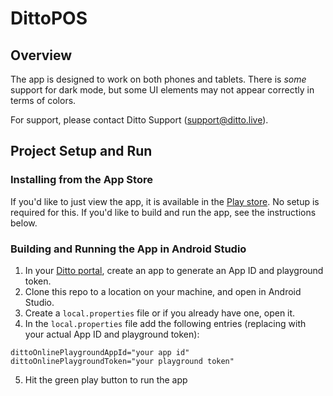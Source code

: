# DittoPOS  

## Overview    

The app is designed to work on both phones and tablets. There is *some* support for dark mode, but some UI elements may not appear correctly in terms of colors.

For support, please contact Ditto Support (<support@ditto.live>). 

## Project Setup and Run

### Installing from the App Store
If you'd like to just view the app, it is available in the [Play store](https://play.google.com/store/apps/details?id=live.ditto.pos). No setup is required for this. If you'd like to build and run the app, see the instructions below.

### Building and Running the App in Android Studio
1. In your [Ditto portal](https://portal.ditto.live), create an app to generate an App ID and 
playground token.  
2. Clone this repo to a location on your machine, and open in Android Studio.    
3. Create a `local.properties` file or if you already have one, open it. 
4. In the `local.properties` file add the following entries (replacing with your actual App ID and playground token):
```
dittoOnlinePlaygroundAppId="your app id"
dittoOnlinePlaygroundToken="your playground token"
```
5. Hit the green play button to run the app